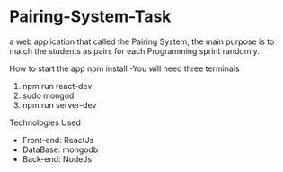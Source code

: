 # Pairing-System-Task
a web application that called the Pairing System, the main purpose is to match the students as pairs for each Programming sprint randomly.


How to start the app
npm install
-You will need three terminals
1. npm run react-dev
2. sudo mongod
3. npm run server-dev


Technologies Used :

- Front-end: ReactJs
- DataBase: mongodb
- Back-end: NodeJs
